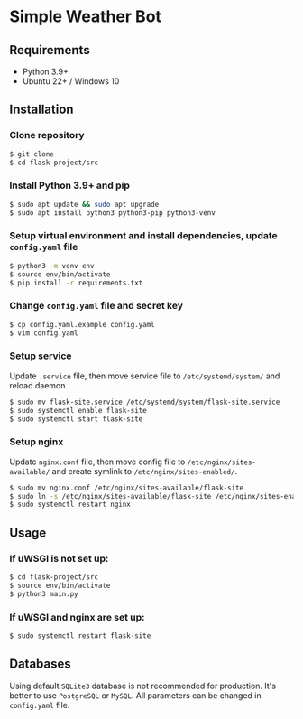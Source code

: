 # Simple Weather Bot

## Requirements
- Python 3.9+
- Ubuntu 22+ / Windows 10

## Installation
### Clone repository
```bash
$ git clone
$ cd flask-project/src
```

### Install Python 3.9+ and pip
```bash
$ sudo apt update && sudo apt upgrade
$ sudo apt install python3 python3-pip python3-venv
```

### Setup virtual environment and install dependencies, update `config.yaml` file
```bash
$ python3 -m venv env
$ source env/bin/activate
$ pip install -r requirements.txt
```

### Change `config.yaml` file and secret key
```bash
$ cp config.yaml.example config.yaml
$ vim config.yaml
```

### Setup service
Update `.service` file, then move service file to `/etc/systemd/system/` and reload daemon.
```bash
$ sudo mv flask-site.service /etc/systemd/system/flask-site.service
$ sudo systemctl enable flask-site
$ sudo systemctl start flask-site
```

### Setup nginx
Update `nginx.conf` file, then move config file to `/etc/nginx/sites-available/` and create symlink to `/etc/nginx/sites-enabled/`.
```bash
$ sudo mv nginx.conf /etc/nginx/sites-available/flask-site
$ sudo ln -s /etc/nginx/sites-available/flask-site /etc/nginx/sites-enabled/flask-site
$ sudo systemctl restart nginx
```


## Usage
### If uWSGI is not set up:
```bash
$ cd flask-project/src
$ source env/bin/activate
$ python3 main.py
```
### If uWSGI and nginx are set up:
```bash
$ sudo systemctl restart flask-site
```

## Databases
Using default `SQLite3` database is not recommended for production. It's better to use `PostgreSQL` or `MySQL`. All parameters can be changed in `config.yaml` file.